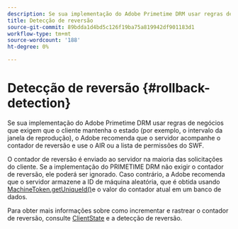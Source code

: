 ```yaml
---
description: Se sua implementação do Adobe Primetime DRM usar regras de negócios que exigem que o cliente mantenha o estado (por exemplo, o intervalo da janela de reprodução), o Adobe recomenda que o servidor acompanhe o contador de reversão e use o AIR ou a lista de permissões do SWF.
title: Detecção de reversão
source-git-commit: 89bdda1d4bd5c126f19ba75a819942df901183d1
workflow-type: tm+mt
source-wordcount: '188'
ht-degree: 0%

---
```



# Detecção de reversão {#rollback-detection}

Se sua implementação do Adobe Primetime DRM usar regras de negócios que exigem que o cliente mantenha o estado (por exemplo, o intervalo da janela de reprodução), o Adobe recomenda que o servidor acompanhe o contador de reversão e use o AIR ou a lista de permissões do SWF.

O contador de reversão é enviado ao servidor na maioria das solicitações do cliente. Se a implementação do PRIMETIME DRM não exigir o contador de reversão, ele poderá ser ignorado. Caso contrário, a Adobe recomenda que o servidor armazene a ID de máquina aleatória, que é obtida usando [MachineToken.getUniqueId()](https://help.adobe.com/en_US/primetime/api/drm-apis/server/javadocs-flashaccess-pro/com/adobe/flashaccess/sdk/cert/MachineId.html#getUniqueId())e o valor do contador atual em um banco de dados.

Para obter mais informações sobre como incrementar e rastrear o contador de reversão, consulte [ClientState](https://help.adobe.com/en_US/primetime/api/drm-apis/server/javadocs-flashaccess-pro/com/adobe/flashaccess/sdk/protocol/ClientState.html) e a detecção de reversão.